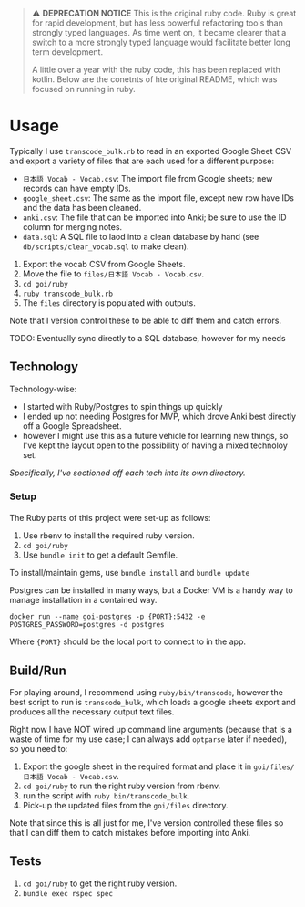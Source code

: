 > ⚠️ **DEPRECATION NOTICE** This is the original ruby code. Ruby is great for rapid development, but has less powerful
> refactoring tools than  strongly typed languages. As time went on, it became clearer that a switch to a more strongly
> typed language would facilitate better long term development.
> 
> A little over a year with the ruby code, this has been replaced with kotlin.
> Below are the conetnts of hte original README, which was focused on running in ruby.

# Usage

Typically I use `transcode_bulk.rb` to read in an exported Google Sheet CSV
and export a variety of files that are each used for a different purpose:
- `日本語 Vocab - Vocab.csv`: The import file from Google sheets; new records can have empty IDs.
- `google_sheet.csv`: The same as the import file, except new row have IDs and the data has been cleaned.
- `anki.csv`: The file that can be imported into Anki; be sure to use the ID column for merging notes.
- `data.sql`: A SQL file to laod into a clean database by hand (see `db/scripts/clear_vocab.sql` to make clean).

1. Export the vocab CSV from Google Sheets.
2. Move the file to `files/日本語 Vocab - Vocab.csv`.
3. `cd goi/ruby`
4. `ruby transcode_bulk.rb`
5. The `files` directory is populated with outputs.

Note that I version control these to be able to diff them and catch errors.

TODO: Eventually sync directly to a SQL database, however for my needs

## Technology

Technology-wise:
- I started  with Ruby/Postgres to spin things up quickly
- I ended up not needing Postgres for MVP, which drove Anki best directly off a Google Spreadsheet.
- however I might use this as a future vehicle for learning new things, so I've
  kept the layout open to the possibility of having a mixed technoloy set.

*Specifically, I've sectioned off each tech into its own directory.*

### Setup

####

The Ruby parts of this project were set-up as follows:
1. Use rbenv to install the required ruby version.
2. `cd goi/ruby`
2. Use `bundle init` to get a default Gemfile.

To install/maintain gems, use `bundle install` and `bundle update`

Postgres can be installed in many ways, but a Docker VM is a handy way to manage installation in a contained way.
```
docker run --name goi-postgres -p {PORT}:5432 -e POSTGRES_PASSWORD=postgres -d postgres
```
Where `{PORT}` should be the local port to connect to in the app.

## Build/Run

For playing around, I recommend using `ruby/bin/transcode`, however the
best script to run is `transcode_bulk`, which loads a google sheets export
and produces all the necessary output text files.

Right now I have NOT wired up command line arguments (because that is a waste of
time for my use case; I can always add `optparse` later if needed), so you need to:
1. Export the google sheet in the required format and place it in `goi/files/日本語 Vocab - Vocab.csv`.
2. `cd goi/ruby` to run the right ruby version from rbenv.
3. run the script with `ruby bin/transcode_bulk`.
4. Pick-up the updated files from the `goi/files` directory.

Note that since this is all just for me, I've version controlled these files so that
I can diff them to catch mistakes before importing into Anki.

## Tests

1. `cd goi/ruby` to get the right ruby version.
2. `bundle exec rspec spec`